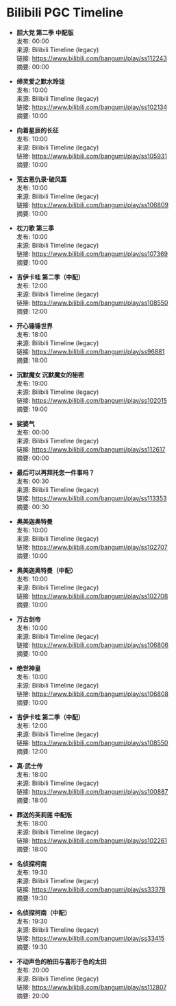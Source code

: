 # Bilibili PGC Timeline

- **胆大党 第二季 中配版**  
  发布: 00:00  
  来源: Bilibili Timeline (legacy)  
  链接: https://www.bilibili.com/bangumi/play/ss112243  
  摘要: 00:00

- **缔灵爱之默水玲珑**  
  发布: 10:00  
  来源: Bilibili Timeline (legacy)  
  链接: https://www.bilibili.com/bangumi/play/ss102134  
  摘要: 10:00

- **向着星辰的长征**  
  发布: 10:00  
  来源: Bilibili Timeline (legacy)  
  链接: https://www.bilibili.com/bangumi/play/ss105931  
  摘要: 10:00

- **荒古恩仇录·破风篇**  
  发布: 10:00  
  来源: Bilibili Timeline (legacy)  
  链接: https://www.bilibili.com/bangumi/play/ss106809  
  摘要: 10:00

- **枕刀歌 第三季**  
  发布: 10:00  
  来源: Bilibili Timeline (legacy)  
  链接: https://www.bilibili.com/bangumi/play/ss107369  
  摘要: 10:00

- **吉伊卡哇 第二季（中配）**  
  发布: 12:00  
  来源: Bilibili Timeline (legacy)  
  链接: https://www.bilibili.com/bangumi/play/ss108550  
  摘要: 12:00

- **开心锤锤世界**  
  发布: 18:00  
  来源: Bilibili Timeline (legacy)  
  链接: https://www.bilibili.com/bangumi/play/ss96881  
  摘要: 18:00

- **沉默魔女 沉默魔女的秘密**  
  发布: 19:00  
  来源: Bilibili Timeline (legacy)  
  链接: https://www.bilibili.com/bangumi/play/ss102015  
  摘要: 19:00

- **娑婆气**  
  发布: 00:00  
  来源: Bilibili Timeline (legacy)  
  链接: https://www.bilibili.com/bangumi/play/ss112617  
  摘要: 00:00

- **最后可以再拜托您一件事吗？**  
  发布: 00:30  
  来源: Bilibili Timeline (legacy)  
  链接: https://www.bilibili.com/bangumi/play/ss113353  
  摘要: 00:30

- **奥美迦奥特曼**  
  发布: 10:00  
  来源: Bilibili Timeline (legacy)  
  链接: https://www.bilibili.com/bangumi/play/ss102707  
  摘要: 10:00

- **奥美迦奥特曼（中配）**  
  发布: 10:00  
  来源: Bilibili Timeline (legacy)  
  链接: https://www.bilibili.com/bangumi/play/ss102708  
  摘要: 10:00

- **万古剑帝**  
  发布: 10:00  
  来源: Bilibili Timeline (legacy)  
  链接: https://www.bilibili.com/bangumi/play/ss106806  
  摘要: 10:00

- **绝世神皇**  
  发布: 10:00  
  来源: Bilibili Timeline (legacy)  
  链接: https://www.bilibili.com/bangumi/play/ss106808  
  摘要: 10:00

- **吉伊卡哇 第二季（中配）**  
  发布: 12:00  
  来源: Bilibili Timeline (legacy)  
  链接: https://www.bilibili.com/bangumi/play/ss108550  
  摘要: 12:00

- **真·武士传**  
  发布: 18:00  
  来源: Bilibili Timeline (legacy)  
  链接: https://www.bilibili.com/bangumi/play/ss100887  
  摘要: 18:00

- **葬送的芙莉莲 中配版**  
  发布: 18:00  
  来源: Bilibili Timeline (legacy)  
  链接: https://www.bilibili.com/bangumi/play/ss102261  
  摘要: 18:00

- **名侦探柯南**  
  发布: 19:30  
  来源: Bilibili Timeline (legacy)  
  链接: https://www.bilibili.com/bangumi/play/ss33378  
  摘要: 19:30

- **名侦探柯南（中配）**  
  发布: 19:30  
  来源: Bilibili Timeline (legacy)  
  链接: https://www.bilibili.com/bangumi/play/ss33415  
  摘要: 19:30

- **不动声色的柏田与喜形于色的太田**  
  发布: 20:00  
  来源: Bilibili Timeline (legacy)  
  链接: https://www.bilibili.com/bangumi/play/ss112807  
  摘要: 20:00
